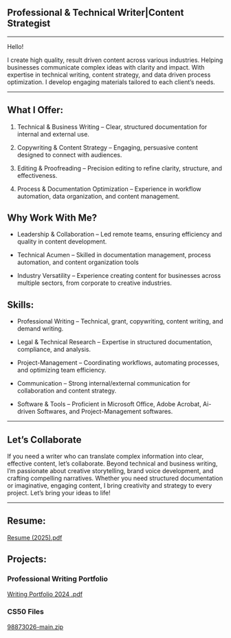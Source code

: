 ## Professional & Technical Writer|Content Strategist

---------------------------------------------------------------------------------------------------------------------------------------------------------------------------------------------------------------------

Hello!

I create high quality, result driven content across various industries. Helping businesses communicate complex ideas with clarity and impact. With expertise in technical writing, content strategy, and data driven process optimization. I develop engaging materials tailored to each client’s needs.

---------------------------------------------------------------------------------------------------------------------------------------------------------------------------------------------------------------------

## What I Offer:

1. Technical & Business Writing – Clear, structured documentation for internal and external use.
  
2. Copywriting & Content Strategy – Engaging, persuasive content designed to connect with audiences.
  
3. Editing & Proofreading – Precision editing to refine clarity, structure, and effectiveness.
  
4. Process & Documentation Optimization – Experience in workflow automation, data organization, and content management.

## Why Work With Me?

* Leadership & Collaboration – Led remote teams, ensuring efficiency and quality in content development.
  
* Technical Acumen – Skilled in documentation management, process automation, and content organization tools
  
* Industry Versatility – Experience creating content for businesses across multiple sectors, from corporate to creative industries.

## Skills:

- Professional Writing – Technical, grant, copywriting, content writing, and demand writing.
  
- Legal & Technical Research – Expertise in structured documentation, compliance, and analysis.
  
- Project-Management – Coordinating workflows, automating processes, and optimizing team efficiency.
  
- Communication – Strong internal/external communication for collaboration and content strategy.
  
- Software & Tools – Proficient in Microsoft Office, Adobe Acrobat, Ai-driven Softwares, and Project-Management softwares.

---------------------------------------------------------------------------------------------------------------------------------------------------------------------------------------------------------------------

## Let’s Collaborate

If you need a writer who can translate complex information into clear, effective content, let’s collaborate. Beyond technical and business writing, I’m passionate about creative storytelling, brand voice development, and crafting compelling narratives. Whether you need structured documentation or imaginative, engaging content, I bring creativity and strategy to every project. Let’s bring your ideas to life!

---------------------------------------------------------------------------------------------------------------------------------------------------------------------------------------------------------------------

## Resume:

[Resume (2025).pdf](https://github.com/user-attachments/files/18722911/Resume.2025.pdf)

## Projects:

### Professional Writing Portfolio
[Writing Portfolio 2024 .pdf](https://github.com/GersonE47/GersonE47.github.io/files/14622239/Writing.Portfolio.2024.pdf)

### CS50 Files
[98873026-main.zip](https://github.com/GersonE47/GersonE47.github.io/files/13945044/98873026-main.zip)
